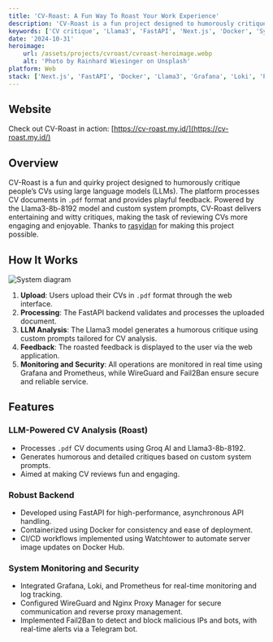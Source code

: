 ```yaml
---
title: 'CV-Roast: A Fun Way To Roast Your Work Experience'
description: 'CV-Roast is a fun project designed to humorously critique people’s CVs using a large language model (Llama3-8b-8192).'
keywords: ['CV critique', 'Llama3', 'FastAPI', 'Next.js', 'Docker', 'System Monitoring']
date: '2024-10-31'
heroimage:
    url: /assets/projects/cvroast/cvroast-heroimage.webp
    alt: 'Photo by Rainhard Wiesinger on Unsplash'
platform: Web
stack: ['Next.js', 'FastAPI', 'Docker', 'Llama3', 'Grafana', 'Loki', 'Prometheus', 'WireGuard', 'Portainer']
---
```

## Website

Check out CV-Roast in action:
[https://cv-roast.my.id/](https://cv-roast.my.id/)

## Overview

CV-Roast is a fun and quirky project designed to humorously critique people’s CVs using large language models (LLMs). The platform processes CV documents in `.pdf` format and provides playful feedback. Powered by the Llama3-8b-8192 model and custom system prompts, CV-Roast delivers entertaining and witty critiques, making the task of reviewing CVs more engaging and enjoyable. Thanks to [rasyidan](https://rsydn.tech) for making this project possible.


## How It Works

![System diagram](/assets/projects/cvroast/system-diagram.webp)

1. **Upload**: Users upload their CVs in `.pdf` format through the web interface.
2. **Processing**: The FastAPI backend validates and processes the uploaded document.
3. **LLM Analysis**: The Llama3 model generates a humorous critique using custom prompts tailored for CV analysis.
4. **Feedback**: The roasted feedback is displayed to the user via the web application.
5. **Monitoring and Security**: All operations are monitored in real time using Grafana and Prometheus, while WireGuard and Fail2Ban ensure secure and reliable service.

## Features

### LLM-Powered CV Analysis (Roast)
- Processes `.pdf` CV documents using Groq AI and Llama3-8b-8192.
- Generates humorous and detailed critiques based on custom system prompts.
- Aimed at making CV reviews fun and engaging.

### Robust Backend
- Developed using FastAPI for high-performance, asynchronous API handling.
- Containerized using Docker for consistency and ease of deployment.
- CI/CD workflows implemented using Watchtower to automate server image updates on Docker Hub.

### System Monitoring and Security
- Integrated Grafana, Loki, and Prometheus for real-time monitoring and log tracking.
- Configured WireGuard and Nginx Proxy Manager for secure communication and reverse proxy management.
- Implemented Fail2Ban to detect and block malicious IPs and bots, with real-time alerts via a Telegram bot.


